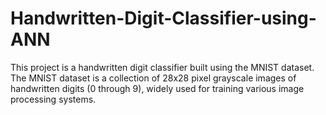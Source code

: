 # Handwritten-Digit-Classifier-using-ANN
This project is a handwritten digit classifier built using the MNIST dataset. The MNIST dataset is a collection of 28x28 pixel grayscale images of handwritten digits (0 through 9), widely used for training various image processing systems. 
